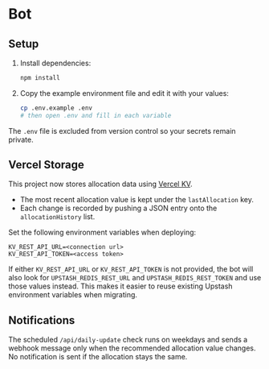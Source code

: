 # Bot

## Setup

1. Install dependencies:
   ```bash
   npm install
   ```
2. Copy the example environment file and edit it with your values:
   ```bash
   cp .env.example .env
   # then open .env and fill in each variable
   ```

The `.env` file is excluded from version control so your secrets remain private.

## Vercel Storage

This project now stores allocation data using [Vercel KV](https://vercel.com/docs/storage/vercel-kv).

- The most recent allocation value is kept under the `lastAllocation` key.
- Each change is recorded by pushing a JSON entry onto the `allocationHistory` list.

Set the following environment variables when deploying:

```
KV_REST_API_URL=<connection url>
KV_REST_API_TOKEN=<access token>
```

If either `KV_REST_API_URL` or `KV_REST_API_TOKEN` is not provided, the bot will
also look for `UPSTASH_REDIS_REST_URL` and `UPSTASH_REDIS_REST_TOKEN` and use
those values instead. This makes it easier to reuse existing Upstash
environment variables when migrating.

## Notifications

The scheduled `/api/daily-update` check runs on weekdays and sends a webhook
message only when the recommended allocation value changes. No notification is
sent if the allocation stays the same.
